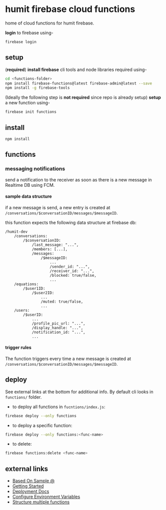 # humit firebase cloud functions

home of cloud functions for humit firebase.

**login** to firebase using-

```bash
firebase login
```

## setup

(**required**)
**install firebase** cli tools and node libraries required using-

```bash
cd <functions-folder>
npm install firebase-functions@latest firebase-admin@latest --save
npm install -g firebase-tools
```

(Ideally the following step is **not required** since repo is already setup)
**setup** a new function using-

```bash
firebase init functions
```

## install

```bash
npm install
```

## functions

### messaging notifications

send a notification to the receiver as soon as there is a new message in Realtime DB using FCM.

#### sample data structure

if a new message is send, a new entry is created at `/conversations/$conversationID/messages/$messageID`.

this function expects the following data structure at firebase db:

```
/humit-dev
    /conversations:
        /$conversationID:
            /last_message: "...",
            /members: [...],
            /messages:
                /$messageID:
                    ...
                    /sender_id: "...",
                    /receiver_id: "...",
                    /blocked: true/false,
                    ...
    /equations:
        /$user1ID:
            /$user2ID:
                ...
                /muted: true/false,
                ...
    /users:
        /$userID:
            ...
            /profile_pic_url: "...",
            /display_handle: "...",
            /notification_id: "...",
            ...
```

#### trigger rules

The function triggers every time a new message is created at `/conversations/$conversationID/messages/$messageID`.

## deploy

See external links at the bottom for additional info. By default cli looks in `functions/` folder.

- to deploy all functions in `fucntions/index.js`:

```bash
firebase deploy --only functions
```

- to deploy a specific function:

```bash
firebase deploy --only functions:<func-name>
```

- to delete:

```bash
firebase functions:delete <func-name>
```

## external links

- [Based On Sample @](https://github.com/firebase/functions-samples/blob/master/fcm-notifications/functions/index.js)
- [Getting Started](https://firebase.google.com/docs/functions/get-started)
- [Deployment Docs](https://firebase.google.com/docs/functions/manage-functions)
- [Configure Environment Variables](https://firebase.google.com/docs/functions/config-env)
- [Structure multiple functions](https://firebase.google.com/docs/functions/organize-functions)
